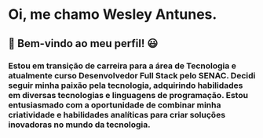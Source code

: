 
# Oi, me chamo Wesley Antunes. 
## 🚀 **Bem-vindo ao meu perfil!** 😃

### Estou em transição de carreira para a área de Tecnologia e atualmente curso Desenvolvedor Full Stack pelo SENAC. Decidi seguir minha paixão pela tecnologia, adquirindo habilidades em diversas tecnologias e linguagens de programação. Estou entusiasmado com a oportunidade de combinar minha criatividade e habilidades analíticas para criar soluções inovadoras no mundo da tecnologia.
